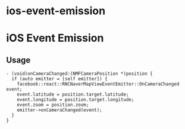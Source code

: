 # ios-event-emission

# iOS Event Emission

## Usage

```objc
- (void)onCameraChanged:(NMFCameraPosition *)position {
  if (auto emitter = [self emitter]) {
    facebook::react::RNCNaverMapViewEventEmitter::OnCameraChanged event;
    event.latitude = position.target.latitude;
    event.longitude = position.target.longitude;
    event.zoom = position.zoom;
    emitter->onCameraChanged(event);
  }
}
```
